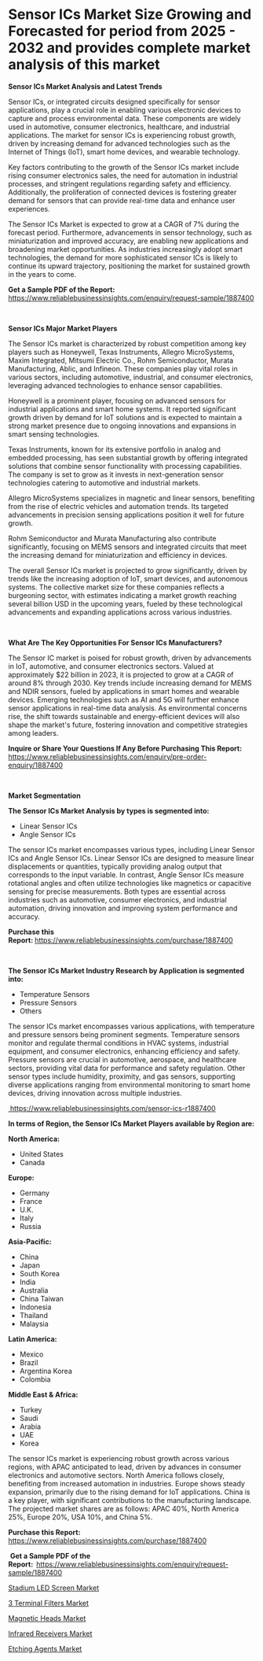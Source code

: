 <p><h1>Sensor ICs Market Size Growing and Forecasted for period from 2025 - 2032 and provides complete market analysis of this market</h1></p><p><strong>Sensor ICs Market Analysis and Latest Trends</strong></p>
<p><p>Sensor ICs, or integrated circuits designed specifically for sensor applications, play a crucial role in enabling various electronic devices to capture and process environmental data. These components are widely used in automotive, consumer electronics, healthcare, and industrial applications. The market for sensor ICs is experiencing robust growth, driven by increasing demand for advanced technologies such as the Internet of Things (IoT), smart home devices, and wearable technology.</p><p>Key factors contributing to the growth of the Sensor ICs market include rising consumer electronics sales, the need for automation in industrial processes, and stringent regulations regarding safety and efficiency. Additionally, the proliferation of connected devices is fostering greater demand for sensors that can provide real-time data and enhance user experiences.</p><p>The Sensor ICs Market is expected to grow at a CAGR of 7% during the forecast period. Furthermore, advancements in sensor technology, such as miniaturization and improved accuracy, are enabling new applications and broadening market opportunities. As industries increasingly adopt smart technologies, the demand for more sophisticated sensor ICs is likely to continue its upward trajectory, positioning the market for sustained growth in the years to come.</p></p>
<p><strong>Get a Sample PDF of the Report:&nbsp;</strong> <a href="https://www.reliablebusinessinsights.com/enquiry/request-sample/1887400?utm_campaign=112&utm_medium=2&utm_source=Github&utm_content=ia&utm_term=11022025&utm_id=sensor-ics">https://www.reliablebusinessinsights.com/enquiry/request-sample/1887400</a></p>
<p>&nbsp;</p>
<p><strong>Sensor ICs Major Market Players</strong></p>
<p><p>The Sensor ICs market is characterized by robust competition among key players such as Honeywell, Texas Instruments, Allegro MicroSystems, Maxim Integrated, Mitsumi Electric Co., Rohm Semiconductor, Murata Manufacturing, Ablic, and Infineon. These companies play vital roles in various sectors, including automotive, industrial, and consumer electronics, leveraging advanced technologies to enhance sensor capabilities.</p><p>Honeywell is a prominent player, focusing on advanced sensors for industrial applications and smart home systems. It reported significant growth driven by demand for IoT solutions and is expected to maintain a strong market presence due to ongoing innovations and expansions in smart sensing technologies.</p><p>Texas Instruments, known for its extensive portfolio in analog and embedded processing, has seen substantial growth by offering integrated solutions that combine sensor functionality with processing capabilities. The company is set to grow as it invests in next-generation sensor technologies catering to automotive and industrial markets.</p><p>Allegro MicroSystems specializes in magnetic and linear sensors, benefiting from the rise of electric vehicles and automation trends. Its targeted advancements in precision sensing applications position it well for future growth.</p><p>Rohm Semiconductor and Murata Manufacturing also contribute significantly, focusing on MEMS sensors and integrated circuits that meet the increasing demand for miniaturization and efficiency in devices.</p><p>The overall Sensor ICs market is projected to grow significantly, driven by trends like the increasing adoption of IoT, smart devices, and autonomous systems. The collective market size for these companies reflects a burgeoning sector, with estimates indicating a market growth reaching several billion USD in the upcoming years, fueled by these technological advancements and expanding applications across various industries.</p></p>
<p>&nbsp;</p>
<p><strong>What Are The Key Opportunities For Sensor ICs Manufacturers?</strong></p>
<p><p>The Sensor IC market is poised for robust growth, driven by advancements in IoT, automotive, and consumer electronics sectors. Valued at approximately $22 billion in 2023, it is projected to grow at a CAGR of around 8% through 2030. Key trends include increasing demand for MEMS and NDIR sensors, fueled by applications in smart homes and wearable devices. Emerging technologies such as AI and 5G will further enhance sensor applications in real-time data analysis. As environmental concerns rise, the shift towards sustainable and energy-efficient devices will also shape the market's future, fostering innovation and competitive strategies among leaders.</p></p>
<p><strong>Inquire or Share Your Questions If Any Before Purchasing This Report:</strong> <a href="https://www.reliablebusinessinsights.com/enquiry/pre-order-enquiry/1887400?utm_campaign=112&utm_medium=2&utm_source=Github&utm_content=ia&utm_term=11022025&utm_id=sensor-ics">https://www.reliablebusinessinsights.com/enquiry/pre-order-enquiry/1887400</a></p>
<p>&nbsp;</p>
<p><strong>Market Segmentation</strong></p>
<p><strong>The Sensor ICs Market Analysis by types is segmented into:</strong></p>
<p><ul><li>Linear Sensor ICs</li><li>Angle Sensor ICs</li></ul></p>
<p><p>The sensor ICs market encompasses various types, including Linear Sensor ICs and Angle Sensor ICs. Linear Sensor ICs are designed to measure linear displacements or quantities, typically providing analog output that corresponds to the input variable. In contrast, Angle Sensor ICs measure rotational angles and often utilize technologies like magnetics or capacitive sensing for precise measurements. Both types are essential across industries such as automotive, consumer electronics, and industrial automation, driving innovation and improving system performance and accuracy.</p></p>
<p><strong>Purchase this Report:&nbsp;</strong><a href="https://www.reliablebusinessinsights.com/purchase/1887400?utm_campaign=112&utm_medium=2&utm_source=Github&utm_content=ia&utm_term=11022025&utm_id=sensor-ics">https://www.reliablebusinessinsights.com/purchase/1887400</a></p>
<p>&nbsp;</p>
<p><strong>The Sensor ICs Market Industry Research by Application is segmented into:</strong></p>
<p><ul><li>Temperature Sensors</li><li>Pressure Sensors</li><li>Others</li></ul></p>
<p><p>The sensor ICs market encompasses various applications, with temperature and pressure sensors being prominent segments. Temperature sensors monitor and regulate thermal conditions in HVAC systems, industrial equipment, and consumer electronics, enhancing efficiency and safety. Pressure sensors are crucial in automotive, aerospace, and healthcare sectors, providing vital data for performance and safety regulation. Other sensor types include humidity, proximity, and gas sensors, supporting diverse applications ranging from environmental monitoring to smart home devices, driving innovation across multiple industries.</p></p>
<p><a href="https://www.reliablebusinessinsights.com/sensor-ics-r1887400?utm_campaign=112&utm_medium=2&utm_source=Github&utm_content=ia&utm_term=11022025&utm_id=sensor-ics">&nbsp;https://www.reliablebusinessinsights.com/sensor-ics-r1887400</a></p>
<p><strong>In terms of Region, the Sensor ICs Market Players available by Region are:</strong></p>
<p>
    <p> <strong> North America: </strong>
        <ul>
            <li>United States</li>
            <li>Canada</li>
        </ul>
        </p> 
    <p> <strong> Europe: </strong>
        <ul>
            <li>Germany</li>
            <li>France</li>
            <li>U.K.</li>
            <li>Italy</li>
            <li>Russia</li>
        </ul>
        </p> 
    <p> <strong> Asia-Pacific: </strong>
        <ul>
            <li>China</li>
            <li>Japan</li>
            <li>South Korea</li>
            <li>India</li>
            <li>Australia</li>
            <li>China Taiwan</li>
            <li>Indonesia</li>
            <li>Thailand</li>
            <li>Malaysia</li>
        </ul>
        </p> 
    <p> <strong> Latin America: </strong>
        <ul>
            <li>Mexico</li>
            <li>Brazil</li>
            <li>Argentina Korea</li>
            <li>Colombia</li>
        </ul>
        </p> 
    <p> <strong> Middle East & Africa: </strong>
        <ul>
            <li>Turkey</li>
            <li>Saudi</li>
            <li>Arabia</li>
            <li>UAE</li>
            <li>Korea</li>
        </ul>
    </p>
    </p>
<p><p>The sensor ICs market is experiencing robust growth across various regions, with APAC anticipated to lead, driven by advances in consumer electronics and automotive sectors. North America follows closely, benefiting from increased automation in industries. Europe shows steady expansion, primarily due to the rising demand for IoT applications. China is a key player, with significant contributions to the manufacturing landscape. The projected market shares are as follows: APAC 40%, North America 25%, Europe 20%, USA 10%, and China 5%.</p></p>
<p><strong>Purchase this Report: </strong><a href="https://www.reliablebusinessinsights.com/purchase/1887400?utm_campaign=112&utm_medium=2&utm_source=Github&utm_content=ia&utm_term=11022025&utm_id=sensor-ics">https://www.reliablebusinessinsights.com/purchase/1887400</a></p>
<p>&nbsp;<strong>Get a Sample PDF of the Report:&nbsp;&nbsp;</strong><a href="https://www.reliablebusinessinsights.com/enquiry/request-sample/1887400?utm_campaign=112&utm_medium=2&utm_source=Github&utm_content=ia&utm_term=11022025&utm_id=sensor-ics">https://www.reliablebusinessinsights.com/enquiry/request-sample/1887400</a></p>
<p><strong></strong></p>
<p><p><a href="https://github.com/mohmodsiason/Market-Research-Report-List-1/blob/main/stadium-led-screen-market.md?utm_campaign=112&utm_medium=2&utm_source=Github&utm_content=ia&utm_term=11022025&utm_id=sensor-ics">Stadium LED Screen Market</a></p><p><a href="https://github.com/anggigpps/Market-Research-Report-List-1/blob/main/3-terminal-filters-market.md?utm_campaign=112&utm_medium=2&utm_source=Github&utm_content=ia&utm_term=11022025&utm_id=sensor-ics">3 Terminal Filters Market</a></p><p><a href="https://github.com/saoneubeh8/Market-Research-Report-List-1/blob/main/magnetic-heads-market.md?utm_campaign=112&utm_medium=2&utm_source=Github&utm_content=ia&utm_term=11022025&utm_id=sensor-ics">Magnetic Heads Market</a></p><p><a href="https://github.com/msiyahhonzo46/Market-Research-Report-List-1/blob/main/infrared-receivers-market.md?utm_campaign=112&utm_medium=2&utm_source=Github&utm_content=ia&utm_term=11022025&utm_id=sensor-ics">Infrared Receivers Market</a></p><p><a href="https://github.com/mbilliekralc/Market-Research-Report-List-1/blob/main/etching-agents-market.md?utm_campaign=112&utm_medium=2&utm_source=Github&utm_content=ia&utm_term=11022025&utm_id=sensor-ics">Etching Agents Market</a></p></p>